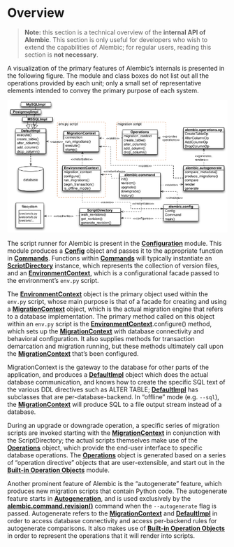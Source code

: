 # Overview

[Configuration]: ../en/config.html#alembic-config-toplevel
[Config]: ../en/config.html#alembic.config.Config
[Commands]: ../en/commands.html#alembic-command-toplevel
[ScriptDirectory]: ../en/script.html#alembic.script.ScriptDirectory
[EnvironmentContext]: ../en/runtime.html#alembic.runtime.environment.EnvironmentContext
[MigrationContext]: ../en/runtime.html#alembic.runtime.migration.MigrationContext
[EnvironmentContext.configure()]: ../en/runtime.html#alembic.runtime.environment.EnvironmentContext.configure
[DefaultImpl]: ../en/ddl.html#alembic.ddl.impl.DefaultImpl
[Operations]: ../en/../ops.html#alembic.operations.Operations
[Built-in Operation Objects]: ../en/operations.html#alembic-operations-ops-toplevel
[Autogeneration]: ../en/autogenerate.html#alembic-autogenerate-toplevel
[alembic.command.revision()]: ../en/commands.html#alembic.command.revision

> **Note:** this section is a technical overview of the **internal API of Alembic**. This section is only useful for developers who wish to extend the capabilities of Alembic; for regular users, reading this section is **not necessary**.

A visualization of the primary features of Alembic’s internals is presented in the following figure. The module and class boxes do not list out all the operations provided by each unit; only a small set of representative elements intended to convey the primary purpose of each system.

![api overview](../zh/images/api_overview.png)

The script runner for Alembic is present in the **[Configuration]** module. This module produces a **[Config]** object and passes it to the appropriate function in **[Commands]**. Functions within **[Commands]** will typically instantiate an **[ScriptDirectory]** instance, which represents the collection of version files, and an **[EnvironmentContext]**, which is a configurational facade passed to the environment’s `env.py` script.

The **[EnvironmentContext]** object is the primary object used within the `env.py` script, whose main purpose is that of a facade for creating and using a **[MigrationContext]** object, which is the actual migration engine that refers to a database implementation. The primary method called on this object within an `env.py` script is the **[EnvironmentContext]**.configure() method, which sets up the **[MigrationContext]** with database connectivity and behavioral configuration. It also supplies methods for transaction demarcation and migration running, but these methods ultimately call upon the **[MigrationContext]** that’s been configured.

MigrationContext is the gateway to the database for other parts of the application, and produces a **[DefaultImpl]** object which does the actual database communication, and knows how to create the specific SQL text of the various DDL directives such as ALTER TABLE; **[DefaultImpl]** has subclasses that are per-database-backend. In “offline” mode (e.g. `--sql`), the **[MigrationContext]** will produce SQL to a file output stream instead of a database.

During an upgrade or downgrade operation, a specific series of migration scripts are invoked starting with the **[MigrationContext]** in conjunction with the ScriptDirectory; the actual scripts themselves make use of the **[Operations]** object, which provide the end-user interface to specific database operations. The **[Operations]** object is generated based on a series of “operation directive” objects that are user-extensible, and start out in the **[Built-in Operation Objects]** module.

Another prominent feature of Alembic is the “autogenerate” feature, which produces new migration scripts that contain Python code. The autogenerate feature starts in **[Autogeneration]**, and is used exclusively by the **[alembic.command.revision()]** command when the `--autogenerate` flag is passed. Autogenerate refers to the **[MigrationContext]** and **[DefaultImpl]** in order to access database connectivity and access per-backend rules for autogenerate comparisons. It also makes use of **[Built-in Operation Objects]** in order to represent the operations that it will render into scripts.
